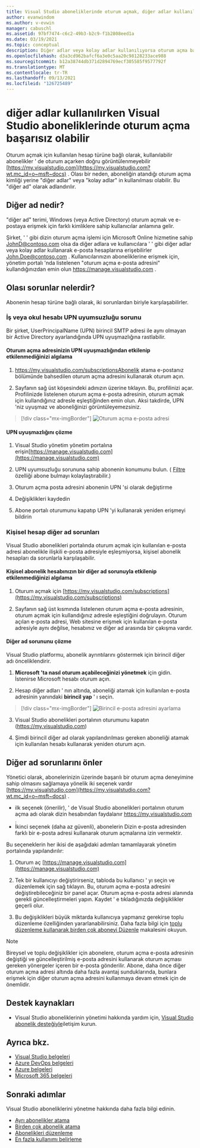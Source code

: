 ```yaml
---
title: Visual Studio aboneliklerinde oturum açmak, diğer adlar kullanılırken başarısız olabilir | Microsoft Docs
author: evanwindom
ms.author: v-evwin
manager: cabuschl
ms.assetid: 97bf7474-c6c2-49b3-b2c9-f1b2808eed1a
ms.date: 03/19/2021
ms.topic: conceptual
description: Diğer adlar veya kolay adlar kullanılıyorsa oturum açma başarısız olabilir
ms.openlocfilehash: d3a3cd962bafcf6a3e0c5aa20c98128233ace988
ms.sourcegitcommit: b12a38744db371d2894769ecf305585f9577792f
ms.translationtype: MT
ms.contentlocale: tr-TR
ms.lasthandoff: 09/13/2021
ms.locfileid: "126725489"
---
```

# <a name="signing-into-visual-studio-subscriptions-may-fail-when-using-aliases"></a>diğer adlar kullanılırken Visual Studio aboneliklerinde oturum açma başarısız olabilir
Oturum açmak için kullanılan hesap türüne bağlı olarak, kullanılabilir abonelikler ' de oturum açarken doğru görüntülenmeyebilir [https://my.visualstudio.com](https://my.visualstudio.com?wt.mc_id=o~msft~docs) . Olası bir neden, aboneliğin atandığı oturum açma kimliği yerine "diğer adlar" veya "kolay adlar" in kullanılması olabilir. Bu "diğer ad" olarak adlandırılır.

## <a name="what-is-aliasing"></a>Diğer ad nedir?
"diğer ad" terimi, Windows (veya Active Directory) oturum açmak ve e-postaya erişmek için farklı kimliklere sahip kullanıcılar anlamına gelir.

Şirket, ' ' gibi dizin oturum açma işlemi için Microsoft Online hizmetine sahip JohnD@contoso.com olsa da diğer adlara ve kullanıcılara ' ' gibi diğer adlar veya kolay adlar kullanarak e-posta hesaplarına erişebilirler John.Doe@contoso.com . Kullanıcılarınızın aboneliklerine erişmek için, yönetim portalı 'nda listelenen "oturum açma e-posta adresini" kullandığınızdan emin olun https://manage.visualstudio.com . 

## <a name="what-are-the-potential-issues"></a>Olası sorunlar nelerdir?

Abonenin hesap türüne bağlı olarak, iki sorunlardan biriyle karşılaşabilirler. 

### <a name="work-or-school-account-upn-mismatch-issue"></a>İş veya okul hesabı UPN uyumsuzluğu sorunu 
Bir şirket, UserPrincipalName (UPN) birincil SMTP adresi ile aynı olmayan bir Active Directory ayarlandığında UPN uyuşmazlığına rastlabilir. 

#### <a name="how-to-detect-if-your-sign-in-address-is-impacted-by-a-upn-mismatch"></a>Oturum açma adresinizin UPN uyuşmazlığından etkilenip etkilenmediğinizi algılama 

1. https://my.visualstudio.com/subscriptionsAbonelik atama e-postanız bölümünde bahsedilen oturum açma adresini kullanarak oturum açın.

2. Sayfanın sağ üst köşesindeki adınızın üzerine tıklayın.  Bu, profilinizi açar.  Profilinizde listelenen oturum açma e-posta adresinin, oturum açmak için kullandığınız adresle eşleştiğinden emin olun.  Aksi takdirde, UPN 'niz uyuşmaz ve aboneliğinizi görüntüleyemezsiniz. 

> [!div class="mx-imgBorder"]
> ![Oturum açma e-posta adresi](_img//aliasing/sign-in-email.png "Profilinizde görünen e-posta adresinin, oturum açmak için kullandığınız bir adresle eşleştiğinden emin olun.")

#### <a name="how-to-fix-a-upn-mismatch"></a>UPN uyuşmazlığını çözme

1. Visual Studio yönetim yönetim portalına erişin[https://manage.visualstudio.com](https://manage.visualstudio.com) 

2. UPN uyumsuzluğu sorununa sahip abonenin konumunu bulun. ( [Filtre](search-license.md) özelliği abone bulmayı kolaylaştırabilir.)

3. Oturum açma posta adresini abonenin UPN 'si olarak değiştirme 

0. Değişiklikleri kaydedin 

0. Abone portalı oturumunu kapatıp UPN 'yi kullanarak yeniden erişmeyi bildirin 

### <a name="personal-account-aliasing-issue"></a>Kişisel hesap diğer ad sorunları

Visual Studio abonelikleri portalında oturum açmak için kullanılan e-posta adresi abonelikle ilişkili e-posta adresiyle eşleşmiyorsa, kişisel abonelik hesapları da sorunlarla karşılaşabilir. 

#### <a name="how-to-detect-if-your-personal-subscription-account-is-impacted-by-an-aliasing-issue"></a>Kişisel abonelik hesabınızın bir diğer ad sorunuyla etkilenip etkilenmediğinizi algılama

1. Oturum açmak için [https://my.visualstudio.com/subscriptions](https://my.visualstudio.com/subscriptions)

0. Sayfanın sağ üst kısmında listelenen oturum açma e-posta adresinin, oturum açmak için kullandığınız adresle eşleştiğini doğrulayın.  Oturum açılan e-posta adresi, Web sitesine erişmek için kullanılan e-posta adresiyle aynı değilse, hesabınız ve diğer ad arasında bir çakışma vardır.

#### <a name="how-to-fix-an-alias-issue"></a>Diğer ad sorununu çözme

Visual Studio platformu, abonelik ayrıntılarını göstermek için birincil diğer adı önceliklendirir. 

1. **Microsoft 'ta nasıl oturum açabileceğinizi yönetmek** için gidin. İstenirse Microsoft hesabı oturum açın. 

2. Hesap diğer adları ' nın altında, aboneliği atamak için kullanılan e-posta adresinin yanındaki **birincil yap** ' ı seçin. 

> [!div class="mx-imgBorder"]
> ![Birincil e-posta adresini ayarlama](_img//aliasing/account-aliases.png "Abonelikleriniz için birincil diğer ad seçmek üzere birincil yap bağlantısını kullanın.")

3. Visual Studio abonelikleri portalının oturumunu kapatın (https://my.visualstudio.com) 

4. Şimdi birincil diğer ad olarak yapılandırılması gereken aboneliği atamak için kullanılan hesabı kullanarak yeniden oturum açın. 

## <a name="preventing-aliasing-issues"></a>Diğer ad sorunlarını önler

Yönetici olarak, abonelerinizin üzerinde başarılı bir oturum açma deneyimine sahip olmasını sağlamaya yönelik iki seçenek vardır [https://my.visualstudio.com](https://my.visualstudio.com?wt.mc_id=o~msft~docs) .
- ilk seçenek (önerilir), ' de Visual Studio abonelikleri portalının oturum açma adı olarak dizin hesabından faydalanır https://my.visualstudio.com .  
- İkinci seçenek (daha az güvenli), abonelerin Dizin e-posta adresinden farklı bir e-posta adresi kullanarak oturum açmalarına izin vermektir.

Bu seçeneklerin her ikisi de aşağıdaki adımları tamamlayarak yönetim portalında yapılandırılır:  
1. Oturum aç [https://manage.visualstudio.com](https://manage.visualstudio.com) 

0. Tek bir kullanıcıyı değiştirirseniz, tabloda bu kullanıcı ' yı seçin ve düzenlemek için sağ tıklayın. Bu, oturum açma e-posta adresini değiştirebileceğiniz bir panel açar. Oturum açma e-posta adresi alanında gerekli güncelleştirmeleri yapın. Kaydet ' e tıkladığınızda değişiklikler geçerli olur.  

0. Bu değişiklikleri büyük miktarda kullanıcıya yapmanız gerekirse toplu düzenleme özelliğinden yararlanabilirsiniz. Daha fazla bilgi için [toplu düzenleme kullanarak birden çok aboneyi Düzenle](./edit-license.md#edit-multiple-subscribers-using-bulk-edit) makalesini okuyun.

> [!NOTE]
> Bireysel ve toplu değişiklikler için abonelere, oturum açma e-posta adresinin değiştiği ve güncelleştirilmiş e-posta adresini kullanarak oturum açması gereken yönergeler içeren bir e-posta gönderilir. Abone, daha önce diğer oturum açma adresi altında daha fazla avantaj sunduklarında, bunlara erişmek için diğer oturum açma adresini kullanmaya devam etmek için de önemlidir.  

## <a name="support-resources"></a>Destek kaynakları
- Visual Studio aboneliklerinin yönetimi hakkında yardım için, [Visual Studio abonelik desteğiyle](https://aka.ms/vsadminhelp)iletişim kurun.

## <a name="see-also"></a>Ayrıca bkz.
- [Visual Studio belgeleri](/visualstudio/)
- [Azure DevOps belgeleri](/azure/devops/)
- [Azure belgeleri](/azure/)
- [Microsoft 365 belgeleri](/microsoft-365/)

## <a name="next-steps"></a>Sonraki adımlar
Visual Studio aboneliklerini yönetme hakkında daha fazla bilgi edinin.
- [Ayrı abonelikler atama](assign-license.md)
- [Birden çok abonelik atama](assign-license-bulk.md)
- [Abonelikleri düzenleme](edit-license.md)
- [En fazla kullanımı belirleme](maximum-usage.md)